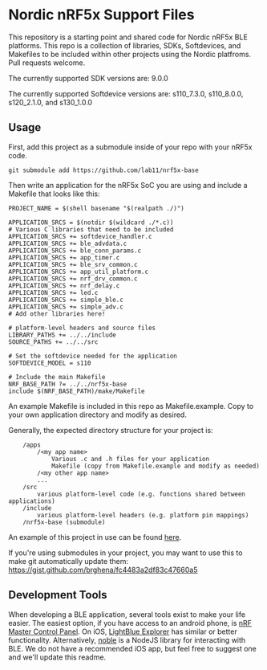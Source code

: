 Nordic nRF5x Support Files
==========================

This repository is a starting point and shared code for Nordic nRF5x BLE platforms. This repo is
a collection of libraries, SDKs, Softdevices, and Makefiles to be included
within other projects using the Nordic platfroms. Pull requests welcome.

The currently supported SDK versions are: 9.0.0

The currently supported Softdevice versions are: s110_7.3.0, s110_8.0.0, s120_2.1.0, and s130_1.0.0


Usage
-----

First, add this project as a submodule inside of your repo with your
nRF5x code.

    git submodule add https://github.com/lab11/nrf5x-base
    
Then write an application for the nRF5x SoC you are using and include
a Makefile that looks like this:

```make
PROJECT_NAME = $(shell basename "$(realpath ./)")

APPLICATION_SRCS = $(notdir $(wildcard ./*.c))
# Various C libraries that need to be included
APPLICATION_SRCS += softdevice_handler.c
APPLICATION_SRCS += ble_advdata.c
APPLICATION_SRCS += ble_conn_params.c
APPLICATION_SRCS += app_timer.c
APPLICATION_SRCS += ble_srv_common.c
APPLICATION_SRCS += app_util_platform.c
APPLICATION_SRCS += nrf_drv_common.c
APPLICATION_SRCS += nrf_delay.c
APPLICATION_SRCS += led.c
APPLICATION_SRCS += simple_ble.c
APPLICATION_SRCS += simple_adv.c
# Add other libraries here!

# platform-level headers and source files
LIBRARY_PATHS += ../../include
SOURCE_PATHS += ../../src

# Set the softdevice needed for the application
SOFTDEVICE_MODEL = s110

# Include the main Makefile
NRF_BASE_PATH ?= ../../nrf5x-base
include $(NRF_BASE_PATH)/make/Makefile
```
An example Makefile is included in this repo as Makefile.example. Copy to your
own application directory and modify as desired.

Generally, the expected directory structure for your project is:
```
    /apps
        /<my app name>
            Various .c and .h files for your application
            Makefile (copy from Makefile.example and modify as needed)
        /<my other app name>
        ...
    /src
        various platform-level code (e.g. functions shared between applications)
    /include
        various platform-level headers (e.g. platform pin mappings)
    /nrf5x-base (submodule)
```

An example of this project in use can be found
[here](https://github.com/helena-project/squall/tree/master/software/apps/beacon).


If you're using submodules in your project, you may want to use this to make
git automatically update them:
https://gist.github.com/brghena/fc4483a2df83c47660a5


Development Tools
-----------------

When developing a BLE application, several tools exist to make your life easier.
The easiest option, if you have access to an android phone, is [nRF Master Control Panel](https://play.google.com/store/apps/details?id=no.nordicsemi.android.mcp&hl=en).
On iOS, [LightBlue Explorer](https://itunes.apple.com/us/app/lightblue-explorer-bluetooth/id557428110?mt=8)
has similar or better functionality. Alternatively,
[noble](https://github.com/sandeepmistry/noble) is a NodeJS library for interacting with BLE. We
do not have a recommended iOS app, but feel free to suggest one and we'll update this readme.




